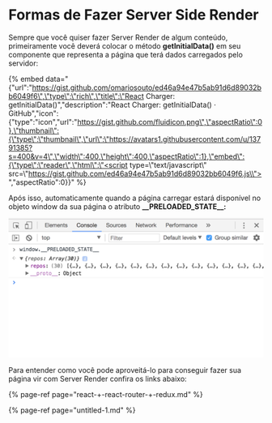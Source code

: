 # Formas de Fazer Server Side Render

Sempre que você quiser fazer Server Render de algum conteúdo, primeiramente você deverá colocar o método **getInitialData\(\)** em seu componente que representa a página que terá dados carregados pelo servidor:

{% embed data="{\"url\":\"https://gist.github.com/omariosouto/ed46a94e47b5ab91d6d89032bb6049f6\",\"type\":\"rich\",\"title\":\"React Charger: getInitialData\(\)\",\"description\":\"React Charger: getInitialData\(\) · GitHub\",\"icon\":{\"type\":\"icon\",\"url\":\"https://gist.github.com/fluidicon.png\",\"aspectRatio\":0},\"thumbnail\":{\"type\":\"thumbnail\",\"url\":\"https://avatars1.githubusercontent.com/u/13791385?s=400&v=4\",\"width\":400,\"height\":400,\"aspectRatio\":1},\"embed\":{\"type\":\"reader\",\"html\":\"<script type=\\"text/javascript\\" src=\\"https://gist.github.com/ed46a94e47b5ab91d6d89032bb6049f6.js\\"></script>\",\"aspectRatio\":0}}" %}

Após isso, automaticamente quando a página carregar estará disponível no objeto window da sua página o atributo **\_\_PRELOADED\_STATE\_\_:**

![](../.gitbook/assets/image%20%285%29.png)

Para entender como você pode aproveitá-lo para conseguir fazer sua página vir com Server Render confira os links abaixo:

{% page-ref page="react-+-react-router-+-redux.md" %}

{% page-ref page="untitled-1.md" %}



